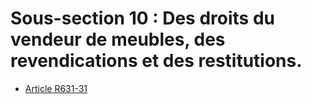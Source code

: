 # Sous-section 10 : Des droits du vendeur de meubles, des revendications et des restitutions.

- [Article R631-31](article-r631-31.md)
